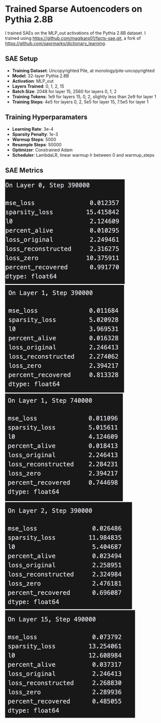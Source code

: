 # Trained Sparse Autoencoders on Pythia 2.8B
I trained SAEs on the MLP_out activations of the Pythia 2.8B dataset. I trained using https://github.com/magikarp01/facts-sae.git, a fork of https://github.com/saprmarks/dictionary_learning.

## SAE Setup
- **Training Dataset**: Uncopyrighted Pile, at monology/pile-uncopyrighted
- **Model**: 32-layer Pythia 2.8B
- **Activation**: MLP_out
- **Layers Trained**: 0, 1, 2, 15
- **Batch Size**: 2048 for layer 15, 2560 for layers 0, 1, 2
- **Training Tokens**: 1e9 for layers 15, 0, 2, slightly less than 2e9 for layer 1
- **Training Steps**: 4e5 for layers 0, 2, 5e5 for layer 15, 7.5e5 for layer 1

## Training Hyperparamaters
- **Learning Rate**: 3e-4
- **Sparsity Penalty**: 1e-3
- **Warmup Steps**: 5000
- **Resample Steps**: 50000
- **Optimizer**: Constrained Adam
- **Scheduler**: LambdaLR, linear warmup lr between 0 and warmup_steps

## SAE Metrics
![2.8b L0 390k Steps](results/2.8b_l0_390k.png)
![2.8b L1 390k Steps](results/2.8b_l1_390k.png)
![2.8b L1 740k Steps](results/2.8b_l1_740k.png)
![2.8b L2 390k Steps](results/2.8b_l2_390k.png)
![2.8b L15 490k Steps](results/2.8b_l15_490k.png)
